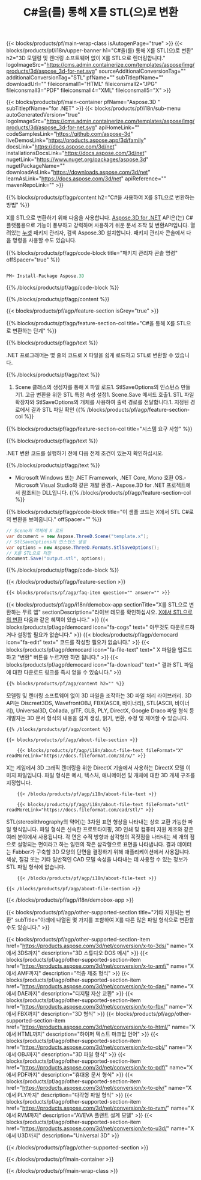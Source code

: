 ﻿---
title: C#을(를) 통해 X를 STL(으)로 변환 
weight: 2120
url: /ko/net/conversion/x-to-stl/ 
description: X에서 STL C#로의 변환을 위한 샘플 코드. 배치 X 파일에 대한 API 예제 코드를 사용하여 VB.NET, Asp.NET 또는 모든 .NET 기반 애플리케이션 내에서 STL 변환합니다.
---
{{< blocks/products/pf/main-wrap-class isAutogenPage="true" >}}
{{< blocks/products/pf/i18n/upper-banner h1="C#을(를) 통해 X를 STL(으)로 변환" h2="3D 모델링 및 렌더링 소프트웨어 없이 X를 STL으로 렌더링합니다." logoImageSrc="https://cms.admin.containerize.com/templates/aspose/img/products/3d/aspose_3d-for-net.svg" sourceAdditionalConversionTag="" additionalConversionTag="STL" pfName="" subTitlepfName="" downloadUrl="" fileiconsmall1="HTML" fileiconsmall2="JPG" fileiconsmall3="PDF" fileiconsmall4="XML" fileiconsmall5="X" >}}

{{< blocks/products/pf/main-container pfName="Aspose.3D " subTitlepfName="for .NET" >}}
{{< blocks/products/pf/i18n/sub-menu autoGeneratedVersion="true" logoImageSrc="https://cms.admin.containerize.com/templates/aspose/img/products/3d/aspose_3d-for-net.svg" apiHomeLink="" codeSamplesLink="https://github.com/aspose-3d" liveDemosLink="https://products.aspose.app/3d/family" docsLink="https://docs.aspose.com/3d/net" installationsDocsLink="https://docs.aspose.com/3d/net" nugetLink="https://www.nuget.org/packages/aspose.3d" nugetPackageName="" downloadAsLink="https://downloads.aspose.com/3d/net" learnAsLink="https://docs.aspose.com/3d/net" apiReference="" mavenRepoLink="" >}}

{{% blocks/products/pf/agp/content h2="C#을 사용하여 X를 STL으로 변환하는 방법" %}}

 X를 STL으로 변환하기 위해 다음을 사용합니다.
 [Aspose.3D for .NET](https://products.aspose.com/3d/net) 
 API은(는) C# 플랫폼용으로 기능이 풍부하고 강력하며 사용하기 쉬운 문서 조작 및 변환API입니다. 열려있는
 [누겟](https://www.nuget.org/packages/aspose.3d) 
 패키지 관리자, 검색
 Aspose.3D 
 설치합니다. 패키지 관리자 콘솔에서 다음 명령을 사용할 수도 있습니다.

{{% blocks/products/pf/agp/code-block title="패키지 관리자 콘솔 명령" offSpacer="true" %}}

```cs

PM> Install-Package Aspose.3D


```

{{% /blocks/products/pf/agp/code-block %}}

{{% /blocks/products/pf/agp/content %}}

{{< blocks/products/pf/agp/feature-section isGrey="true" >}}

{{% blocks/products/pf/agp/feature-section-col title="C#을 통해 X를 STL으로 변환하는 단계" %}}

{{% blocks/products/pf/agp/text %}}

 .NET 프로그래머는 몇 줄의 코드로 X 파일을 쉽게 로드하고 STL로 변환할 수 있습니다.

{{% /blocks/products/pf/agp/text %}}

1. Scene 클래스의 생성자를 통해 X 파일 로드1. StlSaveOptions의 인스턴스 만들기1. 고급 변환을 위한 STL 특정 속성 설정1. Scene.Save 메서드 호출1. STL 파일 확장자와 StlSaveOptions의 개체를 사용하여 출력 경로를 전달합니다.1. 지정된 경로에서 결과 STL 파일 확인
{{% /blocks/products/pf/agp/feature-section-col %}}

{{% blocks/products/pf/agp/feature-section-col title="시스템 요구 사항" %}}

{{% blocks/products/pf/agp/text %}}

 .NET 변환 코드를 실행하기 전에 다음 전제 조건이 있는지 확인하십시오.

{{% /blocks/products/pf/agp/text %}}

- Microsoft Windows 또는 .NET Framework, .NET Core, Mono 호환 OS.- Microsoft Visual Studio와 같은 개발 환경.- Aspose.3D for .NET 프로젝트에서 참조되는 DLL입니다.
{{% /blocks/products/pf/agp/feature-section-col %}}

{{% blocks/products/pf/agp/code-block title="이 샘플 코드는 X에서 STL C#로의 변환을 보여줍니다." offSpacer="" %}}

```cs
// Scene의 객체에 X 로드 
var document = new Aspose.ThreeD.Scene("template.x");
// StlSaveOptions의 인스턴스 생성 
var options = new Aspose.ThreeD.Formats.StlSaveOptions();
// X를 STL으로 저장 
document.Save("output.stl", options); 


```

{{% /blocks/products/pf/agp/code-block %}}

{{< /blocks/products/pf/agp/feature-section >}}

    {{< blocks/products/pf/agp/faq-item question="" answer="" >}}
 

<!-- aboutfile Starts -->

{{< blocks/products/pf/agp/i18n/demobox-app sectionTitle="X를 STL으로 변환하는 무료 앱" sectionDescription="라이브 데모를 확인하십시오. [X에서 STL으로의 변환](https://products.aspose.app/3d/conversion/x-to-stl) 다음과 같은 혜택이 있습니다." >}}
        {{< blocks/products/pf/agp/democard icon="fa-cogs" text=" 아무것도 다운로드하거나 설정할 필요가 없습니다." >}}
        {{< blocks/products/pf/agp/democard icon="fa-edit" text=" 코드를 작성할 필요가 없습니다." >}}
        {{< blocks/products/pf/agp/democard icon="fa-file-text" text=" X 파일을 업로드하고 \"변환\" 버튼을 누르기만 하면 됩니다." >}}
        {{< blocks/products/pf/agp/democard icon="fa-download" text=" 결과 STL 파일에 대한 다운로드 링크를 즉시 얻을 수 있습니다." >}}

    {{% blocks/products/pf/agp/content h2="" %}}

 모델링 및 렌더링 소프트웨어 없이 3D 파일을 조작하는 3D 파일 처리 라이브러리. 3D API는 Discreet3DS, WavefrontOBJ, FBX(ASCII, 바이너리), STL(ASCII, 바이너리), Universal3D, Collada, glTF, GLB, PLY, DirectX, Google Draco 파일 형식 등 개발자는 3D 문서 형식의 내용을 쉽게 생성, 읽기, 변환, 수정 및 제어할 수 있습니다.



    {{% /blocks/products/pf/agp/content %}}

    {{< blocks/products/pf/agp/about-file-section >}}

        {{< blocks/products/pf/agp/i18n/about-file-text fileFormat="X" readMoreLink="https://docs.fileformat.com/3d/x/" >}}
X는 게임에서 3D 그래픽 렌더링을 위한 DirectX 기술에서 사용하는 DirectX 모델 이미지 파일입니다. 파일 형식은 메시, 텍스처, 애니메이션 및 개체에 대한 3D 개체 구조를 지정합니다.

        {{< /blocks/products/pf/agp/i18n/about-file-text >}}

        {{< blocks/products/pf/agp/i18n/about-file-text fileFormat="stl" readMoreLink="https://docs.fileformat.com/cad/stl/" >}}
STL(stereolithrography의 약어)는 3차원 표면 형상을 나타내는 상호 교환 가능한 파일 형식입니다. 파일 형식은 신속한 프로토타이핑, 3D 인쇄 및 컴퓨터 지원 제조와 같은 여러 분야에서 사용됩니다. 각 면은 수직 방향과 삼각형의 꼭짓점을 나타내는 세 개의 점으로 설명되는 면이라고 하는 일련의 작은 삼각형으로 표면을 나타냅니다. 결과 데이터는 Fabber가 구축할 3D 모양의 단면을 결정하기 위해 애플리케이션에서 사용됩니다. 색상, 질감 또는 기타 일반적인 CAD 모델 속성을 나타내는 데 사용할 수 있는 정보가 STL 파일 형식에 없습니다.

        {{< /blocks/products/pf/agp/i18n/about-file-text >}}

    {{< /blocks/products/pf/agp/about-file-section >}}

{{< /blocks/products/pf/agp/i18n/demobox-app >}}

<!-- aboutfile Ends -->

{{< blocks/products/pf/agp/other-supported-section title="기타 지원되는 변환" subTitle="아래에 나열된 몇 가지를 포함하여 X를 다른 많은 파일 형식으로 변환할 수도 있습니다." >}}

{{< blocks/products/pf/agp/other-supported-section-item href="https://products.aspose.com/3d/net/conversion/x-to-3ds/" name="X에서 3DS까지" description="3D 스튜디오 DOS 메시" >}}
{{< blocks/products/pf/agp/other-supported-section-item href="https://products.aspose.com/3d/net/conversion/x-to-amf/" name="X에서 AMF까지" description="적층 제조 형식" >}}
{{< blocks/products/pf/agp/other-supported-section-item href="https://products.aspose.com/3d/net/conversion/x-to-dae/" name="X에서 DAE까지" description="디지털 자산 교환" >}}
{{< blocks/products/pf/agp/other-supported-section-item href="https://products.aspose.com/3d/net/conversion/x-to-fbx/" name="X에서 FBX까지" description="3D 형식" >}}
{{< blocks/products/pf/agp/other-supported-section-item href="https://products.aspose.com/3d/net/conversion/x-to-html/" name="X에서 HTML까지" description="하이퍼 텍스트 마크업 언어" >}}
{{< blocks/products/pf/agp/other-supported-section-item href="https://products.aspose.com/3d/net/conversion/x-to-obj/" name="X에서 OBJ까지" description="3D 파일 형식" >}}
{{< blocks/products/pf/agp/other-supported-section-item href="https://products.aspose.com/3d/net/conversion/x-to-pdf/" name="X에서 PDF까지" description="휴대용 문서 형식" >}}
{{< blocks/products/pf/agp/other-supported-section-item href="https://products.aspose.com/3d/net/conversion/x-to-ply/" name="X에서 PLY까지" description="다각형 파일 형식" >}}
{{< blocks/products/pf/agp/other-supported-section-item href="https://products.aspose.com/3d/net/conversion/x-to-rvm/" name="X에서 RVM까지" description="AVEVA 플랜트 설계 모델" >}}
{{< blocks/products/pf/agp/other-supported-section-item href="https://products.aspose.com/3d/net/conversion/x-to-u3d/" name="X에서 U3D까지" description="Universal 3D" >}}

{{< /blocks/products/pf/agp/other-supported-section >}}

{{< /blocks/products/pf/main-container >}}
    
{{< /blocks/products/pf/main-wrap-class >}}
